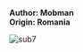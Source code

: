 <b>Author: Mobman</b><br>
<b>Origin: Romania</b><br>

![sub7](https://github.com/yuankong666/Ultimate-RAT-Collection/assets/128066597/704d0cd5-cb90-47ca-9c0f-5c43fb544fdb)
